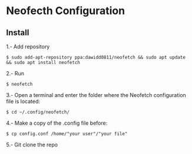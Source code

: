 # Neofecth Configuration

## Install

1.- Add repository
```
$ sudo add-apt-repository ppa:dawidd0811/neofetch && sudo apt update && sudo apt install neofetch
```

2.- Run
```
$ neofetch
```
3.- Open a terminal and enter the folder where the Neofetch configuration file is located:
```
$ cd ~/.config/neofetch/
```
4.- Make a copy of the .config file before:

```
$ cp config.conf /home/"your user"/"your file"
```
5.- Git clone the repo


